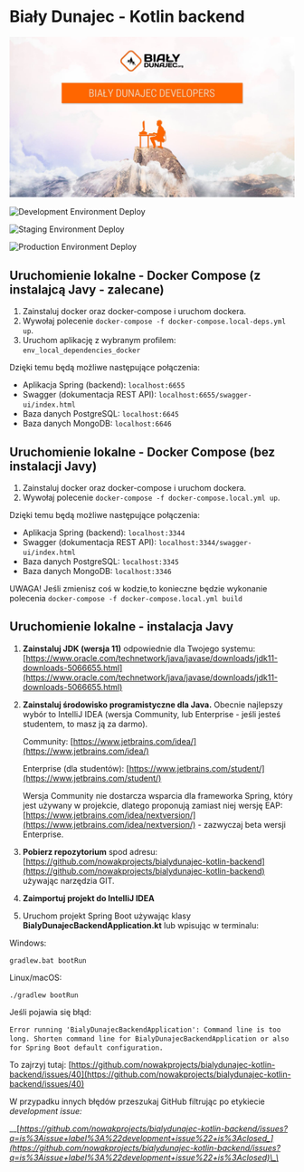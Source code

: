 # Biały Dunajec - Kotlin backend

<p align="center">
  <img src="/.github/images/BialyDunajecDevelopers.jpg">
</p>

![Development Environment Deploy](https://github.com/nowakprojects/bialydunajec-kotlin-backend/workflows/Build%20Spring%20Boot%20JAR%20for%20bialydunajec-kotlin-backend%20&%20deploy%20on%20development%20environment/badge.svg?branch=develop)

![Staging Environment Deploy](https://github.com/nowakprojects/bialydunajec-kotlin-backend/workflows/Build%20Spring%20Boot%20JAR%20for%20bialydunajec-kotlin-backend/badge.svg?branch=staging)

![Production Environment Deploy](https://github.com/nowakprojects/bialydunajec-kotlin-backend/workflows/Build%20Spring%20Boot%20JAR%20for%20bialydunajec-kotlin-backend%20&%20deploy%20on%20production%20environment/badge.svg)


## Uruchomienie lokalne - Docker Compose (z instalajcą Javy - zalecane)

1. Zainstaluj docker oraz docker-compose i uruchom dockera.
2. Wywołaj polecenie `docker-compose -f docker-compose.local-deps.yml up`.
3. Uruchom aplikację z wybranym profilem: `env_local_dependencies_docker`

Dzięki temu będą możliwe następujące połączenia:
- Aplikacja Spring (backend): `localhost:6655`
- Swagger (dokumentacja REST API): `localhost:6655/swagger-ui/index.html`
- Baza danych PostgreSQL: `localhost:6645`
- Baza danych MongoDB: `localhost:6646`


## Uruchomienie lokalne - Docker Compose (bez instalacji Javy)

1. Zainstaluj docker oraz docker-compose i uruchom dockera.
2. Wywołaj polecenie `docker-compose -f docker-compose.local.yml up`.

Dzięki temu będą możliwe następujące połączenia:
- Aplikacja Spring (backend): `localhost:3344`
- Swagger (dokumentacja REST API): `localhost:3344/swagger-ui/index.html`
- Baza danych PostgreSQL: `localhost:3345`
- Baza danych MongoDB: `localhost:3346`

UWAGA! Jeśli zmienisz coś w kodzie,to konieczne będzie wykonanie polecenia `docker-compose -f docker-compose.local.yml build`

## Uruchomienie lokalne - instalacja Javy

1. **Zainstaluj JDK \(wersja 11\)** odpowiednie dla Twojego systemu: [https://www.oracle.com/technetwork/java/javase/downloads/jdk11-downloads-5066655.html](https://www.oracle.com/technetwork/java/javase/downloads/jdk11-downloads-5066655.html)
2. **Zainstaluj środowisko programistyczne dla Java.** Obecnie najlepszy wybór to IntelliJ IDEA \(wersja Community, lub Enterprise - jeśli jesteś studentem, to masz ją za darmo\).

   Community: [https://www.jetbrains.com/idea/](https://www.jetbrains.com/idea/) 

   Enterprise \(dla studentów\): [https://www.jetbrains.com/student/](https://www.jetbrains.com/student/)

   Wersja Community nie dostarcza wsparcia dla frameworka Spring, który jest używany w projekcie, dlatego proponują zamiast niej wersję EAP: [https://www.jetbrains.com/idea/nextversion/](https://www.jetbrains.com/idea/nextversion/) - zazwyczaj beta wersji Enterprise.

3. **Pobierz repozytorium** spod adresu: [https://github.com/nowakprojects/bialydunajec-kotlin-backend](https://github.com/nowakprojects/bialydunajec-kotlin-backend) używając narzędzia GIT.
4. **Zaimportuj projekt do IntelliJ IDEA**
5. Uruchom projekt Spring Boot używając klasy **BialyDunajecBackendApplication.kt** lub wpisując w terminalu:

Windows:

```text
gradlew.bat bootRun
```

Linux/macOS:

```text
./gradlew bootRun
```

Jeśli pojawia się błąd:

```text
Error running 'BialyDunajecBackendApplication': Command line is too long. Shorten command line for BialyDunajecBackendApplication or also for Spring Boot default configuration.
```

To zajrzyj tutaj: [https://github.com/nowakprojects/bialydunajec-kotlin-backend/issues/40](https://github.com/nowakprojects/bialydunajec-kotlin-backend/issues/40)



W przypadku innych błędów przeszukaj GitHub filtrując po etykiecie _development issue:_

\_\_[_https://github.com/nowakprojects/bialydunajec-kotlin-backend/issues?q=is%3Aissue+label%3A%22development+issue%22+is%3Aclosed_](https://github.com/nowakprojects/bialydunajec-kotlin-backend/issues?q=is%3Aissue+label%3A%22development+issue%22+is%3Aclosed)\_\_

